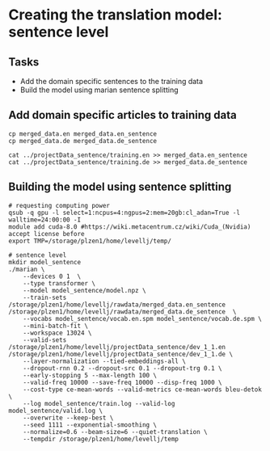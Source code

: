 # Creating the translation model: sentence level 

## Tasks
* Add the domain specific sentences to the training data
* Build the model using marian sentence splitting  

## Add domain specific articles to training data  

```
cp merged_data.en merged_data.en_sentence
cp merged_data.de merged_data.de_sentence

cat ../projectData_sentence/training.en >> merged_data.en_sentence
cat ../projectData_sentence/training.de >> merged_data.de_sentence
```

## Building the model using sentence splitting
```
# requesting computing power
qsub -q gpu -l select=1:ncpus=4:ngpus=2:mem=20gb:cl_adan=True -l walltime=24:00:00 -I
module add cuda-8.0 #https://wiki.metacentrum.cz/wiki/Cuda_(Nvidia) accept license before
export TMP=/storage/plzen1/home/levellj/temp/

# sentence level 
mkdir model_sentence
./marian \
    --devices 0 1  \
    --type transformer \
    --model model_sentence/model.npz \
    --train-sets /storage/plzen1/home/levellj/rawdata/merged_data.en_sentence /storage/plzen1/home/levellj/rawdata/merged_data.de_sentence  \
    --vocabs model_sentence/vocab.en.spm model_sentence/vocab.de.spm \
    --mini-batch-fit \
    --workspace 13024 \
    --valid-sets /storage/plzen1/home/levellj/projectData_sentence/dev_1_1.en /storage/plzen1/home/levellj/projectData_sentence/dev_1_1.de \
    --layer-normalization --tied-embeddings-all \
    --dropout-rnn 0.2 --dropout-src 0.1 --dropout-trg 0.1 \
    --early-stopping 5 --max-length 100 \
    --valid-freq 10000 --save-freq 10000 --disp-freq 1000 \
    --cost-type ce-mean-words --valid-metrics ce-mean-words bleu-detok \
    --log model_sentence/train.log --valid-log model_sentence/valid.log \
    --overwrite --keep-best \
    --seed 1111 --exponential-smoothing \
    --normalize=0.6 --beam-size=6 --quiet-translation \
    --tempdir /storage/plzen1/home/levellj/temp
```

